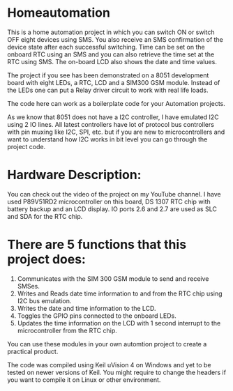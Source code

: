 # Homeautomation

This is a home automation project in which you can switch ON or switch OFF eight devices using SMS. You also 
receive an SMS confirmation of the device state after each successful switching.
Time can be set on the onboard RTC using an SMS and you can also retrieve the time set at the RTC using SMS.
The on-board LCD also shows the date and time values.

The project if you see has been demonstrated on a 8051 development board with eight LEDs, a RTC, LCD and a SIM300 GSM module.
Instead of the LEDs one can put a Relay driver circuit to work with real life loads.

The code here can work as a boilerplate code for your Automation projects. 

As we know that 8051 does not have a I2C controller, I have emulated I2C using 2 IO lines.
All latest controllers have lot of protocol bus controllers with pin muxing like I2C, SPI, etc. 
but if you are new to microcontrollers and want to understand how I2C works in bit level
you can go through the project code.

# Hardware Description:

You can check out the video of the project on my YouTube channel.
I have used P89V51RD2 microcontroller on this board, DS 1307 RTC chip with battery backup and an LCD display. 
IO ports 2.6 and 2.7 are used as SLC and SDA for the RTC chip.

# There are 5 functions that this project does:

1. Communicates with the SIM 300 GSM module to send and receive SMSes.
2. Writes and Reads date time information to and from the RTC chip using I2C bus emulation.
3. Writes the date and time information to the LCD.
4. Toggles the GPIO pins connected to the onboard LEDs.
5. Updates the time information on the LCD with 1 second interrupt to the microcontroller from the RTC chip.

You can use these modules in your own automtion project to create a practical product.

The code was compiled using Keil uVision 4 on Windows and yet to be tested on newer versions of Keil. 
You might require to change the headers if you want to compile it on Linux or other environment.
